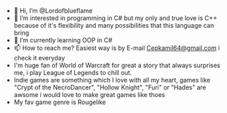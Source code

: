 - 👋 Hi, I’m @Lordofblueflame
- 👀 I’m interested in programming in C# but my only and true love is C++ because of it's flexibility and many possibilities that this language can bring
- 🌱 I’m currently learning OOP in C#
- 📫 How to reach me? Easiest way is by E-mail Cepkamil64@gmail.com i check it everyday
- I'm huge fan of World of Warcraft for great a story that always surprises me, i play League of Legends to chill out.
- Indie games are something which I love with all my heart, games like "Crypt of the NecroDancer", "Hollow Knight", "Furi" or "Hades" are awsome i would love to make great games like thoes
- My fav game genre is Rougelike
<!---
Lordofblueflame/Lordofblueflame is a ✨ special ✨ repository because its `README.md` (this file) appears on your GitHub profile.
You can click the Preview link to take a look at your changes.
--->
